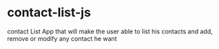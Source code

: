 # contact-list-js
contact List App that will make the user able to list his contacts
and add, remove or modify any contact he want 
